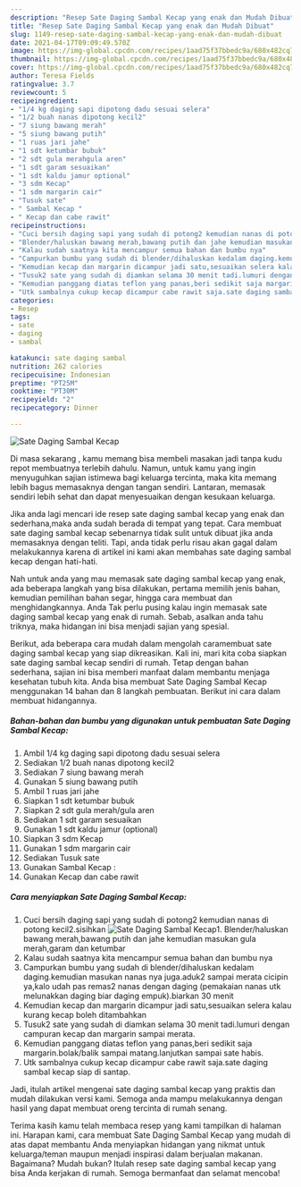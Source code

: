 ```yaml
---
description: "Resep Sate Daging Sambal Kecap yang enak dan Mudah Dibuat"
title: "Resep Sate Daging Sambal Kecap yang enak dan Mudah Dibuat"
slug: 1149-resep-sate-daging-sambal-kecap-yang-enak-dan-mudah-dibuat
date: 2021-04-17T09:09:49.570Z
image: https://img-global.cpcdn.com/recipes/1aad75f37bbedc9a/680x482cq70/sate-daging-sambal-kecap-foto-resep-utama.jpg
thumbnail: https://img-global.cpcdn.com/recipes/1aad75f37bbedc9a/680x482cq70/sate-daging-sambal-kecap-foto-resep-utama.jpg
cover: https://img-global.cpcdn.com/recipes/1aad75f37bbedc9a/680x482cq70/sate-daging-sambal-kecap-foto-resep-utama.jpg
author: Teresa Fields
ratingvalue: 3.7
reviewcount: 5
recipeingredient:
- "1/4 kg daging sapi dipotong dadu sesuai selera"
- "1/2 buah nanas dipotong kecil2"
- "7 siung bawang merah"
- "5 siung bawang putih"
- "1 ruas jari jahe"
- "1 sdt ketumbar bubuk"
- "2 sdt gula merahgula aren"
- "1 sdt garam sesuaikan"
- "1 sdt kaldu jamur optional"
- "3 sdm Kecap"
- "1 sdm margarin cair"
- "Tusuk sate"
- " Sambal Kecap "
- " Kecap dan cabe rawit"
recipeinstructions:
- "Cuci bersih daging sapi yang sudah di potong2 kemudian nanas di potong kecil2.sisihkan"
- "Blender/haluskan bawang merah,bawang putih dan jahe kemudian masukan gula merah,garam dan ketumbar"
- "Kalau sudah saatnya kita mencampur semua bahan dan bumbu nya"
- "Campurkan bumbu yang sudah di blender/dihaluskan kedalam daging.kemudian masukan nanas nya juga.aduk2 sampai merata cicipin ya,kalo udah pas remas2 nanas dengan daging (pemakaian nanas utk melunakkan daging biar daging empuk).biarkan 30 menit"
- "Kemudian kecap dan margarin dicampur jadi satu,sesuaikan selera kalau kurang kecap boleh ditambahkan"
- "Tusuk2 sate yang sudah di diamkan selama 30 menit tadi.lumuri dengan campuran kecap dan margarin sampai merata."
- "Kemudian panggang diatas teflon yang panas,beri sedikit saja margarin.bolak/balik sampai matang.lanjutkan sampai sate habis."
- "Utk sambalnya cukup kecap dicampur cabe rawit saja.sate daging sambal kecap siap di santap."
categories:
- Resep
tags:
- sate
- daging
- sambal

katakunci: sate daging sambal 
nutrition: 262 calories
recipecuisine: Indonesian
preptime: "PT25M"
cooktime: "PT30M"
recipeyield: "2"
recipecategory: Dinner

---
```



![Sate Daging Sambal Kecap](https://img-global.cpcdn.com/recipes/1aad75f37bbedc9a/680x482cq70/sate-daging-sambal-kecap-foto-resep-utama.jpg)

Di masa  sekarang , kamu memang bisa membeli masakan jadi tanpa kudu repot membuatnya terlebih dahulu. Namun, untuk kamu yang ingin menyuguhkan sajian istimewa bagi keluarga tercinta, maka kita memang lebih bagus memasaknya dengan tangan sendiri. Lantaran, memasak sendiri lebih sehat dan dapat menyesuaikan dengan kesukaan keluarga.

Jika anda lagi mencari ide resep sate daging sambal kecap yang enak dan sederhana,maka anda sudah berada di tempat yang tepat. Cara membuat sate daging sambal kecap  sebenarnya tidak sulit untuk dibuat jika anda memasaknya dengan teliti. Tapi, anda tidak perlu risau akan gagal dalam melakukannya 
karena di artikel ini kami akan membahas sate daging sambal kecap dengan hati-hati.  



Nah untuk anda yang mau memasak sate daging sambal kecap yang enak, ada beberapa langkah yang bisa dilakukan, pertama memilih jenis bahan, kemudian pemilihan bahan segar, hingga cara membuat dan menghidangkannya. Anda Tak perlu pusing kalau ingin memasak sate daging sambal kecap yang enak di rumah. Sebab, asalkan anda  tahu triknya, maka hidangan ini bisa menjadi sajian yang spesial.

Berikut, ada beberapa cara mudah dalam mengolah caramembuat sate daging sambal kecap yang siap dikreasikan. Kali ini, mari kita coba siapkan sate daging sambal kecap sendiri di rumah. Tetap dengan bahan sederhana, sajian ini bisa memberi manfaat dalam membantu menjaga kesehatan tubuh kita. Anda bisa membuat Sate Daging Sambal Kecap menggunakan 14 bahan dan 8 langkah pembuatan. Berikut ini cara dalam membuat hidangannya.

<!--inarticleads1-->

##### Bahan-bahan dan bumbu yang digunakan untuk pembuatan Sate Daging Sambal Kecap:

1. Ambil 1/4 kg daging sapi dipotong dadu sesuai selera
1. Sediakan 1/2 buah nanas dipotong kecil2
1. Sediakan 7 siung bawang merah
1. Gunakan 5 siung bawang putih
1. Ambil 1 ruas jari jahe
1. Siapkan 1 sdt ketumbar bubuk
1. Siapkan 2 sdt gula merah/gula aren
1. Sediakan 1 sdt garam sesuaikan
1. Gunakan 1 sdt kaldu jamur (optional)
1. Siapkan 3 sdm Kecap
1. Gunakan 1 sdm margarin cair
1. Sediakan Tusuk sate
1. Gunakan  Sambal Kecap :
1. Gunakan  Kecap dan cabe rawit




<!--inarticleads2-->

##### Cara menyiapkan Sate Daging Sambal Kecap:

1. Cuci bersih daging sapi yang sudah di potong2 kemudian nanas di potong kecil2.sisihkan
<img src="https://img-global.cpcdn.com/steps/771c85f623bd3154/160x128cq70/sate-daging-sambal-kecap-langkah-memasak-1-foto.jpg" alt="Sate Daging Sambal Kecap">1. Blender/haluskan bawang merah,bawang putih dan jahe kemudian masukan gula merah,garam dan ketumbar
1. Kalau sudah saatnya kita mencampur semua bahan dan bumbu nya
1. Campurkan bumbu yang sudah di blender/dihaluskan kedalam daging.kemudian masukan nanas nya juga.aduk2 sampai merata cicipin ya,kalo udah pas remas2 nanas dengan daging (pemakaian nanas utk melunakkan daging biar daging empuk).biarkan 30 menit
1. Kemudian kecap dan margarin dicampur jadi satu,sesuaikan selera kalau kurang kecap boleh ditambahkan
1. Tusuk2 sate yang sudah di diamkan selama 30 menit tadi.lumuri dengan campuran kecap dan margarin sampai merata.
1. Kemudian panggang diatas teflon yang panas,beri sedikit saja margarin.bolak/balik sampai matang.lanjutkan sampai sate habis.
1. Utk sambalnya cukup kecap dicampur cabe rawit saja.sate daging sambal kecap siap di santap.




Jadi, itulah artikel mengenai  sate daging sambal kecap  yang praktis dan mudah dilakukan versi kami. Semoga anda mampu melakukannya dengan hasil yang dapat membuat oreng tercinta di rumah senang. 

Terima kasih kamu telah membaca resep yang kami tampilkan di halaman ini. Harapan kami, cara membuat  Sate Daging Sambal Kecap yang mudah di atas dapat membantu Anda menyiapkan hidangan yang nikmat untuk keluarga/teman maupun menjadi inspirasi dalam berjualan makanan. Bagaimana? Mudah bukan? Itulah resep sate daging sambal kecap yang bisa Anda kerjakan di rumah. Semoga bermanfaat dan selamat mencoba!

